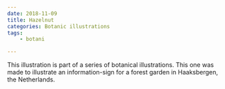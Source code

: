 ```yaml
---
date: 2018-11-09
title: Hazelnut
categories: Botanic illustrations
tags:
    - botani

---
```

This illustration is part of a series of botanical illustrations. This one was made to illustrate an information-sign for a forest garden in Haaksbergen, the Netherlands.